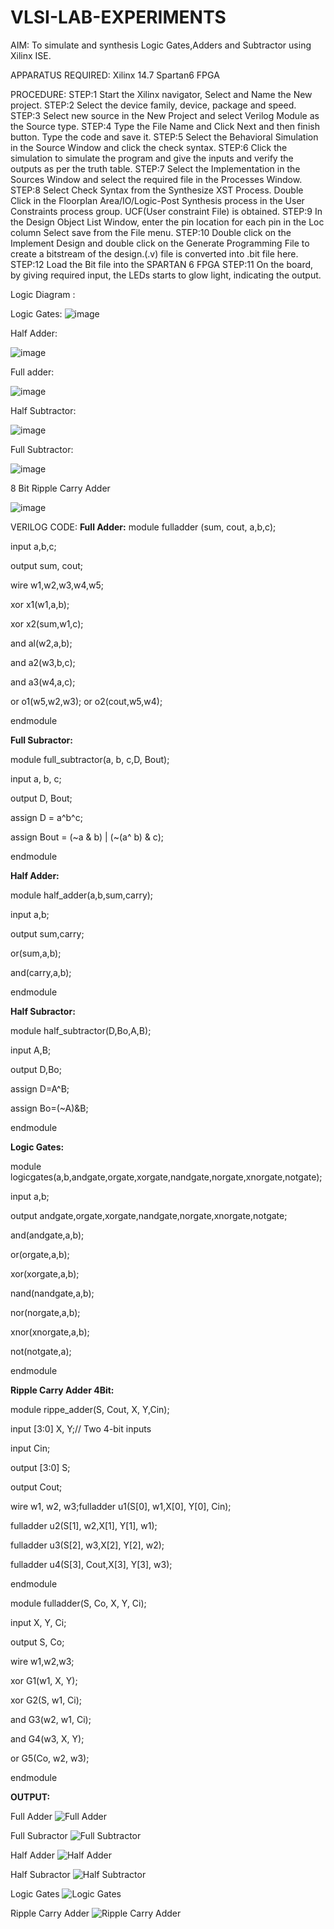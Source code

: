 # VLSI-LAB-EXPERIMENTS
AIM: To simulate and synthesis Logic Gates,Adders and Subtractor using Xilinx ISE.

APPARATUS REQUIRED: Xilinx 14.7 Spartan6 FPGA

PROCEDURE: STEP:1 Start the Xilinx navigator, Select and Name the New project. STEP:2 Select the device family, device, package and speed. STEP:3 Select new source in the New Project and select Verilog Module as the Source type. STEP:4 Type the File Name and Click Next and then finish button. Type the code and save it. STEP:5 Select the Behavioral Simulation in the Source Window and click the check syntax. STEP:6 Click the simulation to simulate the program and give the inputs and verify the outputs as per the truth table. STEP:7 Select the Implementation in the Sources Window and select the required file in the Processes Window. STEP:8 Select Check Syntax from the Synthesize XST Process. Double Click in the Floorplan Area/IO/Logic-Post Synthesis process in the User Constraints process group. UCF(User constraint File) is obtained. STEP:9 In the Design Object List Window, enter the pin location for each pin in the Loc column Select save from the File menu. STEP:10 Double click on the Implement Design and double click on the Generate Programming File to create a bitstream of the design.(.v) file is converted into .bit file here. STEP:12 Load the Bit file into the SPARTAN 6 FPGA STEP:11 On the board, by giving required input, the LEDs starts to glow light, indicating the output.

Logic Diagram :

Logic Gates:
![image](https://github.com/navaneethans/VLSI-LAB-EXPERIMENTS/assets/6987778/ee17970c-3ac9-4603-881b-88e2825f41a4)


Half Adder:

![image](https://github.com/navaneethans/VLSI-LAB-EXPERIMENTS/assets/6987778/0e1ecb96-0c25-4556-832b-aeeedfdfe7b9)


Full adder:

![image](https://github.com/navaneethans/VLSI-LAB-EXPERIMENTS/assets/6987778/9bb3964c-438f-469d-a3de-c1cca6f323fb)


Half Subtractor:

![image](https://github.com/navaneethans/VLSI-LAB-EXPERIMENTS/assets/6987778/731470b7-eb4e-49f8-8bb7-2994052a7184)



Full Subtractor:

![image](https://github.com/navaneethans/VLSI-LAB-EXPERIMENTS/assets/6987778/d66f874b-c1f2-44b3-a035-7149b56430c1)



8 Bit Ripple Carry Adder

![image](https://github.com/navaneethans/VLSI-LAB-EXPERIMENTS/assets/6987778/7385a408-40a5-4203-8050-b72818622d79)



VERILOG CODE:
**Full Adder:**
module fulladder (sum, cout, a,b,c);

input a,b,c;

output sum, cout;

wire w1,w2,w3,w4,w5;

xor x1(w1,a,b);

xor x2(sum,w1,c);

and al(w2,a,b);

and a2(w3,b,c);

and a3(w4,a,c);

or o1(w5,w2,w3); or o2(cout,w5,w4);

endmodule


**Full Subractor:**

module full_subtractor(a, b, c,D, Bout);

input a, b, c;

output D, Bout;

assign D = a^b^c;

assign Bout = (~a & b) | (~(a^ b) & c);

endmodule


**Half Adder:**

module half_adder(a,b,sum,carry);

input a,b;

output sum,carry;

or(sum,a,b);

and(carry,a,b);

endmodule


**Half Subractor:**

module half_subtractor(D,Bo,A,B);

input A,B;

output D,Bo;

assign D=A^B;

assign Bo=(~A)&B;

endmodule


**Logic Gates:**

module logicgates(a,b,andgate,orgate,xorgate,nandgate,norgate,xnorgate,notgate);

input a,b;

output andgate,orgate,xorgate,nandgate,norgate,xnorgate,notgate;

and(andgate,a,b);

or(orgate,a,b);

xor(xorgate,a,b);

nand(nandgate,a,b);  

nor(norgate,a,b);

xnor(xnorgate,a,b);

not(notgate,a);

endmodule


**Ripple Carry Adder 4Bit:**

module rippe_adder(S, Cout, X, Y,Cin);

 input [3:0] X, Y;// Two 4-bit inputs
 
 input Cin;
 
 output [3:0] S;
 
 output Cout;
 
 wire w1, w2, w3;fulladder u1(S[0], w1,X[0], Y[0], Cin);
 
 fulladder u2(S[1], w2,X[1], Y[1], w1);
 
 fulladder u3(S[2], w3,X[2], Y[2], w2);
 
 fulladder u4(S[3], Cout,X[3], Y[3], w3);

endmodule

module fulladder(S, Co, X, Y, Ci);

  input X, Y, Ci;

  output S, Co;
  
  wire w1,w2,w3;
  
  xor G1(w1, X, Y);
  
  xor G2(S, w1, Ci);
  
  and G3(w2, w1, Ci);
  
  and G4(w3, X, Y);
  
  or G5(Co, w2, w3);

endmodule

**OUTPUT:**

Full Adder
![Full Adder](https://github.com/RCKcharan10/VLSI-LAB-EXP-1/assets/117891438/78ebcf71-8ed3-4710-ae0e-47d9b794d7a5)

Full Subractor
![Full Subtractor](https://github.com/RCKcharan10/VLSI-LAB-EXP-1/assets/117891438/d511498e-58e7-40ff-9fd9-6987e5e15247)

Half Adder
![Half Adder](https://github.com/RCKcharan10/VLSI-LAB-EXP-1/assets/117891438/8b7a2be1-30e9-4911-b375-bc6628810f42)

Half Subractor
![Half Subtractor](https://github.com/RCKcharan10/VLSI-LAB-EXP-1/assets/117891438/1cb3367d-390f-44d9-9b5c-34024cef9ad1)

Logic Gates
![Logic Gates](https://github.com/RCKcharan10/VLSI-LAB-EXP-1/assets/117891438/bead9dfd-0b4d-4f86-a485-7886a157954a)

Ripple Carry Adder
![Ripple Carry Adder](https://github.com/RCKcharan10/VLSI-LAB-EXP-1/assets/117891438/c379253c-3654-49b6-80ff-6adba9a515a6)
